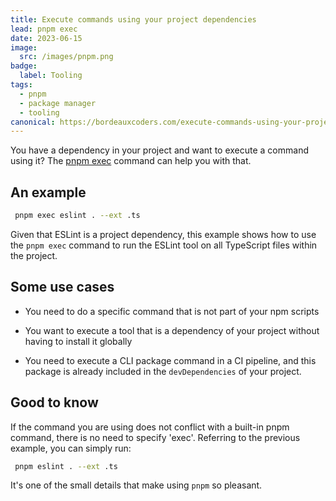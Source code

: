 ```yaml
---
title: Execute commands using your project dependencies
lead: pnpm exec
date: 2023-06-15
image:
  src: /images/pnpm.png
badge:
  label: Tooling
tags:
  - pnpm
  - package manager
  - tooling
canonical: https://bordeauxcoders.com/execute-commands-using-your-project-dependencies
---
```

You have a dependency in your project and want to execute a command using it? The [pnpm exec](https://pnpm.io/cli/exec) command can help you with that.

## An example

```bash
 pnpm exec eslint . --ext .ts
```

Given that ESLint is a project dependency, this example shows how to use the `pnpm exec` command to run the ESLint tool on all TypeScript files within the project.

## Some use cases

* You need to do a specific command that is not part of your npm scripts
    
* You want to execute a tool that is a dependency of your project without having to install it globally
    
* You need to execute a CLI package command in a CI pipeline, and this package is already included in the `devDependencies` of your project.
    

## Good to know

If the command you are using does not conflict with a built-in pnpm command, there is no need to specify 'exec'. Referring to the previous example, you can simply run:

```bash
 pnpm eslint . --ext .ts
```

It's one of the small details that make using `pnpm` so pleasant.

